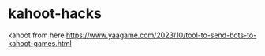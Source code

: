 # kahoot-hacks
kahoot from here https://www.yaagame.com/2023/10/tool-to-send-bots-to-kahoot-games.html
